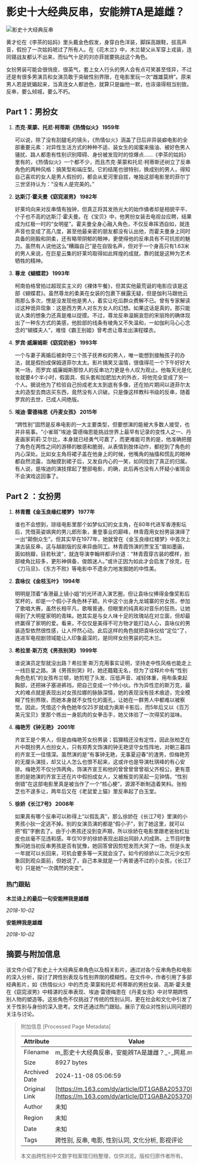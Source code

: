 # 影史十大经典反串，安能辨TA是雄雌？

![影史十大经典反串](https://nimg.ws.126.net/?url=https%3A%2F%2Fstatic.ws.126.net%2Ff2e%2Fwap%2Fcommon%2Fimages%2Fweixinfixed1200low.jpg&thumbnail=750x2147483647&quality=75&type=jpg)

黄才伦在《李茶的姑妈》里头戴金色假发，身穿白色洋装，脚踩高跟鞋，拔高声音，假扮了一次姑妈唬过了所有人。在《花木兰》中，木兰替父从军穿上戎装，连同寝战友都认不出来，而仙气十足的刘亦菲就要挑战这个角色。

女扮男装可能会很俏皮、很英气，套上女人行头的男人会有点可笑甚至怪异，不过还是有很多男演员和女演员敢于突破性别界限，在电影里玩一次“雌雄莫辨”。原来男人若是妩媚起来，当真连女人都逊色，就算只是幽他一默，也诙谐得相当别致。反串，要么倾城，要么不朽。

## Part 1：男扮女

1. **杰克·莱蒙、托尼·柯蒂斯《热情似火》 1959年**
   
   可以说，除了没有刮腿毛的镜头，《热情似火》涵盖了日后非异装癖电影的全部重要元素：对异性生活方式的种种不适、装女生的闺蜜来揩油、被好色男人骚扰、路人都患有性别识别障碍、身份被发现时的惊爆点……《李茶的姑妈》里有的，《热情似火》一个都不少，而且杰克·莱蒙和托尼·柯蒂斯还树立了反串角色的两种风格：搞笑型和端庄型。它的结尾也很特别，换成别的男人，得知自己喜欢的女人是男人假扮的，都会从爱河里自拔，唯独这部电影里的菲尔丁三世坚持认为：“没有人是完美的。”

2. **达斯汀·霍夫曼《窈窕淑男》 1982年**
   
   好莱坞向来对反串情有独钟，但真正将其发扬光大的始作俑者却是相貌平平、个子也不高的达斯汀·霍夫曼。在《宝贝》中，他男扮女装去电视台应聘，结果成为红极一时的“女明星”。霍夫曼全身心融入角色，不仅反串挥洒自如，就连声音也变成了高八度，甚至他最亲密的朋友都没有认出他，而霍夫曼身上同时具备的刚毅和阴柔，还有略带阴郁的眼神，更使得他的反串具有不可抗拒的魅力。虽然有人说他这么“糟蹋自己”是在自毁名声，但对于一个身高只有1.63米的男人来说，在巨星云集的好莱坞取得如此辉煌的成就，靠的就是这种为艺术牺牲的精神。

3. **尊龙《蝴蝶君》 1993年**

   柯南伯格曾拍过超现实主义的《裸体午餐》，但其实他最荒诞的电影应该是这部《蝴蝶君》。虽然尊龙的柔美在女装的包裹下展露无疑，但是伽利马跟他云雨那么多次，愣是没发现他是男人，着实让吃瓜群众费解不已。曾有专家解读过这种诡异现象：这是西方男人对东方女人的幻想。如果这话是真的，那只能说人类的想象力还真是难以捉摸。不过，尊龙反串温婉哀怨的宋丽玲的确体现出了一种东方式的美感，他脸部的线条有棱角又不失温和，一如伽利马心心念念的“蝴蝶夫人”，难怪《霸王别姬》曾考虑让尊龙出演程蝶衣。

4. **罗宾·威廉姆斯《窈窕奶爸》 1993年**

   一个与妻子离婚后被剥夺三个孩子抚养权的男人，唯一能想到接触孩子的办法，就是假扮成保姆道菲尔太太。影片搞笑又温情，很值得花一个下午好好大笑一场，而罗宾·威廉姆斯那惊人的反串功力更是令人叹为观止。他每天光是化妆就要4个半小时，假面具、假头套和加肥加大的外衣，将他完全变成了另一个人。据说他为了检验自己扮成老太太到底有多像，还在拍片期间以道菲尔太太的造型去商店买东西，竟然没有人识破。只是像这样教科书级的反串，随着罗宾的去世，已成人间绝版。

5. **埃迪·雷德梅恩《丹麦女孩》 2015年**

   “跨性别”固然是反串电影的一大主要类型，但要想演的能被大多数人接受，也并非易事。“小雀斑”埃迪·雷德梅恩能挑战世界上最早有记录的变性人之一、丹麦画家莉莉·艾尔比，本身就已经勇气可嘉了，而更难能可贵的是，他准确把握了角色在两性之间的游移的敏感和脆弱，从表情到肢体动作，都挖到了角色的内心深处。比如女主角将裙子盖在他身上的时候，他嘴角的抽搐和慌乱的眼神都自然流露，当触摸到裙子后，又发自内心的一笑，如同找到了真正的归属。有人说，是埃迪的演技撑起了整部电影，的确，此后再也没有人怀疑小雀斑会不会演戏这回事了。

## Part 2 ：女扮男

1. **林青霞《金玉良缘红楼梦》 1977年**

   谁也不会想到，琼瑶电影里那个如梦似幻的女主角，在80年代进军香港影坛后，凭借英姿飒爽的男儿郎形象，重登事业的巅峰，林青霞用女扮男装演绎了一出“颠倒众生”。但其实早在1977年，她就曾在《金玉良缘红楼梦》中首次上演古装反串，这与越剧版的反串异曲同工。林青霞饰演的贾宝玉“眉如墨画，面如桃瓣，目若秋波“，就连导演李翰祥都评价道：“林青霞穿古装的模样，脸部棱角比较多，更形神俱备，俊朗迷人。”或许正因为如此才会启发了徐克，在《刀马旦》、《东方不败》等电影中不遗余力地发掘她的中性美。

2. **袁咏仪《金枝玉叶》 1994年**

   明明是顶着“香港最上镜小姐”的光环进入演艺圈，但让袁咏仪捧得金像奖影后奖杯的，却是一个假小子角色林子颖。片中这个出身九龙城寨的穷女孩，参加了歌唱大赛，虽然长相平凡，歌喉普通，但眼里的纯真和对音乐的狂热，让她得到了大明星家明的青睐。她其实是与女人味十足的玫瑰站在对立面，但却最终赢得了家明的爱。看来，不仅仅是美得不可方物才能打动人心，袁咏仪的男装造型依然很性感，让人怦然心动。此后这样的角色就把袁咏仪给“定位“了，连进军电视剧领域能让人印象最深的，是同样女扮男装的花木兰。

3. **希拉里·斯万克《男孩别哭》 1999年**

   谁说演员定型就没出路？希拉里·斯万克用事实证明，坚持走中性风格也能走上一线巨星之路。演《男孩别哭》时，她还籍籍无名，但为了诠释片中有“性别角色危机“的女孩布兰顿，她剪短了头发、压低声音、减轻体重，用布条束起胸部，还把袜子塞进裤裆，把自己变成一个帅小伙。作为异性恋的斯万克，最大的难点就是表现出对女孩拉娜的脉脉深情，她的表现没有技术痕迹，完全模糊了性别界限，而她本身就不女性化的面孔，让她在一群男人中都难以被察觉。因此，凭借这个角色她年仅25岁就成为奥斯卡影后，而5年后又以《百万美元宝贝》里那个练出一身肌肉的女拳击手，她又体验了一次得奖的滋味。

4. **梅艳芳《钟无艳》 2001年**

   齐宣王是个男人，但是由梅艳芳女扮男装；狐狸精还没有定性，因此张柏芝在片中既扮男人也扮女人，只有郑秀文饰演的钟无艳坚守女性阵地，对朝三暮四的齐宣王一往情深。虽然演的是“有事钟无艳，无事夏迎春”的渣男，但梅艳芳的无厘头演技，却又让人怎么也恨不起来，这或许也是导演杜琪峰的有心安排。梅艳芳不仅分饰两角，饰演齐宣王和他的曾曾曾曾曾祖父齐桓公，更有意思的是她演的齐宣王还在片中假扮成女人，又被叛变的吴起一见钟情。“性别倒错”在这部电影里真是被当作了一个“核心梗”，源源不断制造着笑料。张柏芝也不遑多让，两年后又在《老鼠爱上猫》里反串起了白玉堂。

5. **徐娇《长江7号》 2008年**

   如果真有哪个反串可以称得上“以假乱真”，那么徐娇在《长江7号》里演的小男孩小狄一定逃不掉。别的女演员演的都是“假小子”，到了她这里，就可以把“假”字删去了。由于小男孩还没到变声期，所以徐娇在电影里跟老爸抬杠扯皮也丝毫不见违和感。年仅10岁的徐娇表现出超出同龄人的成熟，上节目时鲁豫问她当初反串男孩是否有犹豫，她回答曾因剪短发而大哭了一场，但是头发一年就可以长回来，可机会要多等一天就会没了。如今的徐娇以二次元少女形象回到观众面前，但她说了，自己本来就是一个再普通不过的小女孩，《长江7号》只是她“一次偶然的突变”。

### 热门跟贴

**木兰诗上的最后一句安能辨我是雄雌**

_2018-10-02_

**安能辨我是雄雌**

_2018-10-02_

## 摘要与附加信息

<!-- tcd_abstract -->
该文件介绍了影史上十大经典反串角色以及相关影片，通过对各个反串角色和电影的深入分析，探讨了跨性别表现与性别界限的模糊性。在文件中，作者引用了多部经典影片，如《热情似火》中的杰克·莱蒙和托尼·柯蒂斯的男扮女装、高斯·霍夫曼在《窈窕淑男》中精湛的反串表现、埃迪·雷德梅恩在《丹麦女孩》中对早期跨性别人物的塑造等。这些角色不仅挑战了传统的性别认同，更在社会和文化中引发了关于性别与身份的深入思考。文件还通过热门跟贴，展示了观众对性别认同问题的关注与讨论。
<!-- tcd_abstract_end -->

> 附加信息 [Processed Page Metadata]
>
> | Attribute       | Value                                  |
> |-----------------|----------------------------------------|
> | Filename        | m_影史十大经典反串，安能辨TA是雄雌？_-_网易.md                             |
> | Size            | 8927 bytes                           |
> | Archived Date   | 2024-11-08 05:06:59                             |
> | Original Link   | [https://m.163.com/dy/article/DT1GABA205370UFZ.html](https://m.163.com/dy/article/DT1GABA205370UFZ.html)                       |
> | Author          | 未知                               |
> | Region          | 未知                               |
> | Date            | 未知                                 |
> | Tags            | 跨性别, 反串, 电影, 性别认同, 文化分析, 影视评论                                 |
>
> 本文由跨性别中文数字档案馆归档整理，仅供浏览。版权归原作者所有。
>